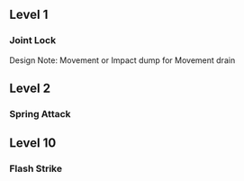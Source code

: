 Level 1
-------

### Joint Lock

Design Note: Movement or Impact dump for Movement drain

Level 2
-------

### Spring Attack

Level 10
--------

### Flash Strike
